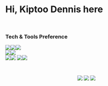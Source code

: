 # Hi, Kiptoo Dennis here

<br>

### Tech & Tools Preference


<img src ="https://img.shields.io/badge/Python-14354C?style=for-the-badge&logo=python&logoColor=white"><img src ="https://img.shields.io/badge/Flask-000000?style=for-the-badge&logo=flask&logoColor=white"><img src="https://img.shields.io/badge/Ubuntu-E95420?style=for-the-badge&logo=ubuntu&logoColor=white"> <br>
<img src = "https://img.shields.io/badge/-HTML5-E34F26?style=flat&logo=html5&logoColor=white"><img src="https://img.shields.io/badge/-JavaScript-eed718?style=flat&logo=javascript&logoColor=ffffff"><br>
<img src="http://img.shields.io/badge/-Git-F1502F?style=flat&logo=git&logoColor=FFFFFF"><img src="http://img.shields.io/badge/-Github-000000?style=flat&logo=github&logoColor=FFFFFF">
<img src="http://img.shields.io/badge/-VS%20Code-007ACC?style=flat&logo=visual%20studio%20code&logoColor=white"><img src="https://img.shields.io/badge/-SQL-000000?style=flat&logo=postgresql&logoColor=white">

<br>

<p align="center">
  <img src ="https://github-readme-stats.vercel.app/api?username=demuk&show_icons=true&count_private=true&theme=darcula&hide_border=true&hide=issues,contribs&bg_color=00000000">
  <img src ="https://github-readme-stats.vercel.app/api/top-langs/?username=demuk&layout=compact&hide_border=true&theme=darcula&bg_color=00000000&langs_count=6&hide=jupyter%20notebook,tex,css,php">
  <img src ="https://github-readme-streak-stats.herokuapp.com/?user=demuk&theme=darcula&hide_border=true&background=FFFFFF00">
</p>
